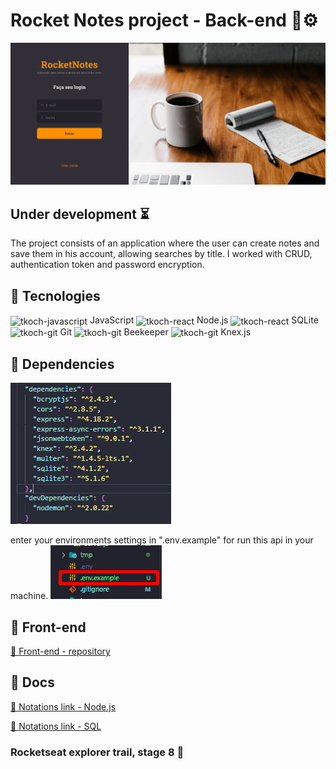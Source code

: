 # Rocket Notes project - Back-end 📓⚙
![preview](./public/github/preview.png)

## Under development ⏳

The project consists of an application where the user can create notes and save them in his account, allowing searches by title. I worked with CRUD, authentication token and password encryption.

## 🔧 Tecnologies

 <img align="center" alt="tkoch-javascript" height="30" width="40" src="https://cdn.jsdelivr.net/gh/devicons/devicon/icons/javascript/javascript-original.svg" /> JavaScript 
 <img align="center" alt="tkoch-react" height="30" width="40" src="https://cdn.jsdelivr.net/gh/devicons/devicon/icons/nodejs/nodejs-original.svg" /> Node.js
 <img align="center" alt="tkoch-react" height="30" width="40" src="https://cdn.jsdelivr.net/gh/devicons/devicon/icons/sqlite/sqlite-original.svg" /> SQLite
 <img align="center" alt="tkoch-git" height="30" width="40" src="https://cdn.jsdelivr.net/gh/devicons/devicon/icons/git/git-original.svg" /> Git
 <img align="center" alt="tkoch-git" height="30" width="60" src="https://images.g2crowd.com/uploads/product/image/social_landscape/social_landscape_4eafe3715c8622c7c51c1ed85a65a262/beekeeper-studio.png" /> Beekeeper
 <img align="center" alt="tkoch-git" height="30" width="30" src="https://knexjs.org/knex-logo.png" /> Knex.js


## 🛅 Dependencies
 ![Alt text](image.png)

enter your environments settings in ".env.example" for run this api in your machine.
![Alt text](image-1.png)

## 🎨 Front-end

[🔗 Front-end - repository](https://github.com/tkoch97/rocket-notes-front)

## 📃 Docs

[🔗 Notations link - Node.js](https://rectangular-lemonade-0d3.notion.site/Node-js-584393270a1345b8944100fcf72ad363)

[🔗 Notations link - SQL](https://rectangular-lemonade-0d3.notion.site/Banco-de-dados-estruturados-SQL-dbe9feb94b1c48138e8fd9de470e0f91)

### Rocketseat explorer trail, stage 8 🚀
